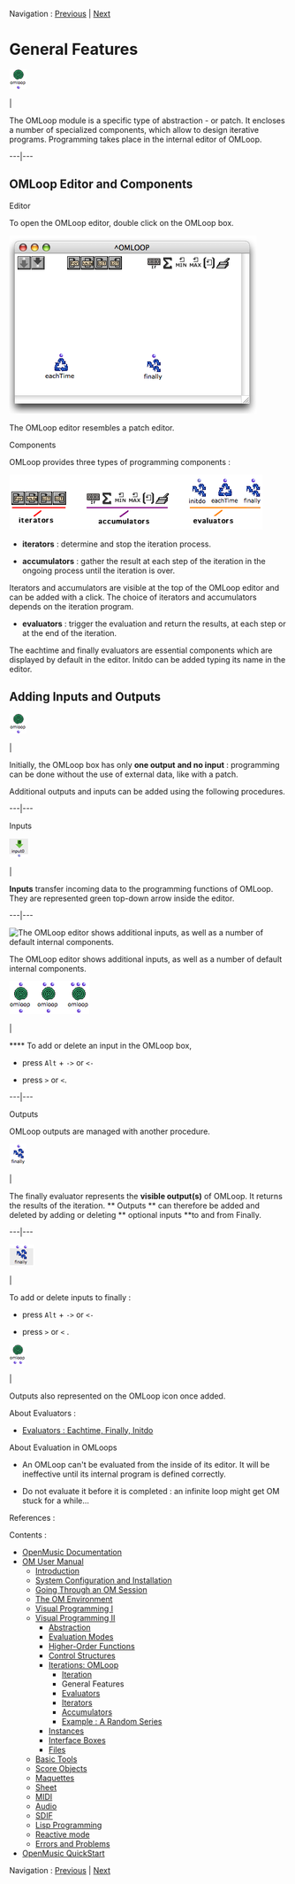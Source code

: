 
Navigation : [Previous](LoopIntro "page précédente\(Iteration\)")
| [Next](LoopEvaluators "Next\(Evaluators\)")

# General Features

![](../res/omloop2_icon.png)

|

The OMLoop module is a specific type of abstraction - or patch. It encloses a
number of specialized components, which allow to design iterative programs.
Programming takes place in the internal editor of OMLoop.  
  
---|---  
  
## OMLoop Editor and Components

Editor

To open the OMLoop editor, double click on the OMLoop box.

![The OMLoop editor resembles a patch editor.](../res/loopeditor.png)

The OMLoop editor resembles a patch editor.

Components

OMLoop provides three types of programming components :

![](../res/loopcomponents1.png)

  * **iterators** : determine and stop the iteration process.

  * **accumulators** : gather the result at each step of the iteration in the ongoing process until the iteration is over.

Iterators and accumulators are visible at the top of the OMLoop editor and can
be added with a click. The choice of iterators and accumulators depends on the
iteration program.

  * **evaluators** : trigger the evaluation and return the results, at each step or at the end of the iteration. 

The  eachtime and  finally evaluators are essential components which are
displayed by default in the editor.  Initdo can be added typing its name in
the editor.

## Adding Inputs and Outputs

![](../res/omloop2_icon.png)

|

Initially, the OMLoop box has only **one output** **and no input** :
programming can be done without the use of external data, like with a patch.

Additional outputs and inputs can be added using the following procedures.  
  
---|---  
  
Inputs

![](../res/inputloop_icon.png)

|

**Inputs** transfer incoming data to the programming functions of OMLoop. They
are represented green top-down arrow inside the editor.  
  
---|---  
  
![The OMLoop editor shows additional inputs, as well as a number of default
internal components.](../res/addinputsloop.png)

The OMLoop editor shows additional inputs, as well as a number of default
internal components.

![](../res/omloop-box.png)

|

**** To add or delete an input in the OMLoop box,

  * press `Alt` +  `->` or `<-`

  * press  `>` or `<`.

  
  
---|---  
  
Outputs

OMLoop outputs are managed with another procedure.

![](../res/finally-box_icon.png)

|

The finally evaluator represents the  **visible output(s)** of OMLoop. It
returns the results of the iteration. ** Outputs ** can therefore be added and
deleted by adding or deleting ** optional inputs **to and from Finally.  
  
---|---  
  
![](../res/finally-box2_icon.png)

|

To add or delete inputs to  finally :

  * press `Alt` \+ `->` or `<- `

  * press `>` or `<` .

  
  
![](../res/addoutloop_icon.png)

|

Outputs also represented on the OMLoop icon once added.  
  
About Evaluators :

  * [Evaluators : Eachtime, Finally, Initdo](LoopEvaluators)

About Evaluation in OMLoops

  * An OMLoop can't be evaluated from the inside of its editor. It will be ineffective until its internal program is defined correctly. 

  * Do not evaluate it before it is completed : an infinite loop might get OM stuck for a while...

References :

Contents :

  * [OpenMusic Documentation](OM-Documentation)
  * [OM User Manual](OM-User-Manual)
    * [Introduction](00-Contents)
    * [System Configuration and Installation](Installation)
    * [Going Through an OM Session](Goingthrough)
    * [The OM Environment](Environment)
    * [Visual Programming I](BasicVisualProgramming)
    * [Visual Programming II](AdvancedVisualProgramming)
      * [Abstraction](Abstraction)
      * [Evaluation Modes](EvalModes)
      * [Higher-Order Functions](HighOrder)
      * [Control Structures](Control)
      * [Iterations: OMLoop](OMLoop)
        * [Iteration](LoopIntro)
        * General Features
        * [Evaluators](LoopEvaluators)
        * [Iterators](LoopIterators)
        * [Accumulators](LoopAccumulators)
        * [Example : A Random Series](LoopExample)
      * [Instances](Instances)
      * [Interface Boxes](InterfaceBoxes)
      * [Files](Files)
    * [Basic Tools](BasicObjects)
    * [Score Objects](ScoreObjects)
    * [Maquettes](Maquettes)
    * [Sheet](Sheet)
    * [MIDI](MIDI)
    * [Audio](Audio)
    * [SDIF](SDIF)
    * [Lisp Programming](Lisp)
    * [Reactive mode](Reactive)
    * [Errors and Problems](errors)
  * [OpenMusic QuickStart](QuickStart-Chapters)

Navigation : [Previous](LoopIntro "page précédente\(Iteration\)")
| [Next](LoopEvaluators "Next\(Evaluators\)")

